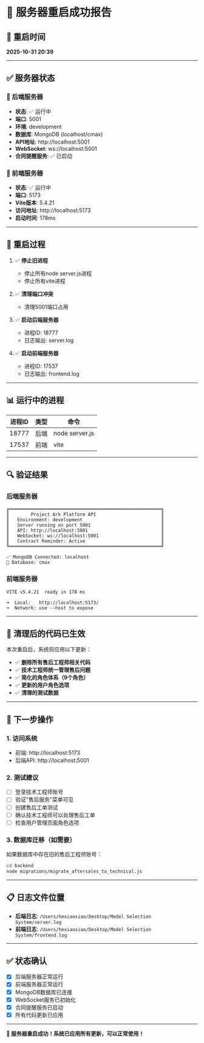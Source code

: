 # 🚀 服务器重启成功报告

## 📅 重启时间
**2025-10-31 20:39**

---

## ✅ 服务器状态

### 🔧 后端服务器
- **状态**: ✅ 运行中
- **端口**: 5001
- **环境**: development
- **数据库**: MongoDB (localhost/cmax)
- **API地址**: http://localhost:5001
- **WebSocket**: ws://localhost:5001
- **合同提醒服务**: ✅ 已启动

### 🎨 前端服务器
- **状态**: ✅ 运行中
- **端口**: 5173
- **Vite版本**: 5.4.21
- **访问地址**: http://localhost:5173
- **启动时间**: 178ms

---

## 🔄 重启过程

1. ✅ **停止旧进程**
   - 停止所有node server.js进程
   - 停止所有vite进程
   
2. ✅ **清理端口冲突**
   - 清理5001端口占用
   
3. ✅ **启动后端服务器**
   - 进程ID: 18777
   - 日志输出: server.log
   
4. ✅ **启动前端服务器**
   - 进程ID: 17537
   - 日志输出: frontend.log

---

## 📊 运行中的进程

| 进程ID | 类型 | 命令 |
|-------|------|------|
| 18777 | 后端 | node server.js |
| 17537 | 前端 | vite |

---

## 🔍 验证结果

### 后端服务器
```
╔════════════════════════════════════════════════════════╗
║        Project Ark Platform API                        ║
║   Environment: development                             ║
║   Server running on port 5001                          ║
║   API: http://localhost:5001                           ║
║   WebSocket: ws://localhost:5001                       ║
║   Contract Reminder: Active                            ║
╚════════════════════════════════════════════════════════╝

✅ MongoDB Connected: localhost
📍 Database: cmax
```

### 前端服务器
```
VITE v5.4.21  ready in 178 ms

➜  Local:   http://localhost:5173/
➜  Network: use --host to expose
```

---

## 🎯 清理后的代码已生效

本次重启后，系统将应用以下更新：
- ✅ **删除所有售后工程师相关代码**
- ✅ **技术工程师统一管理售后问题**
- ✅ **简化的角色体系（9个角色）**
- ✅ **更新的用户角色选项**
- ✅ **清理的测试数据**

---

## 📝 下一步操作

### 1. 访问系统
- 前端: http://localhost:5173
- 后端API: http://localhost:5001

### 2. 测试建议
- [ ] 登录技术工程师账号
- [ ] 验证"售后服务"菜单可见
- [ ] 创建售后工单测试
- [ ] 确认技术工程师可以处理售后工单
- [ ] 检查用户管理页面角色选项

### 3. 数据库迁移（如需要）
如果数据库中存在旧的售后工程师账号：
```bash
cd backend
node migrations/migrate_aftersales_to_technical.js
```

---

## 📋 日志文件位置

- **后端日志**: `/Users/hexiaoxiao/Desktop/Model Selection System/server.log`
- **前端日志**: `/Users/hexiaoxiao/Desktop/Model Selection System/frontend.log`

---

## ✅ 状态确认

- [x] 后端服务器正常运行
- [x] 前端服务器正常运行
- [x] MongoDB数据库已连接
- [x] WebSocket服务已初始化
- [x] 合同提醒服务已启动
- [x] 所有代码更新已应用

---

**🎉 服务器重启成功！系统已应用所有更新，可以正常使用！**

